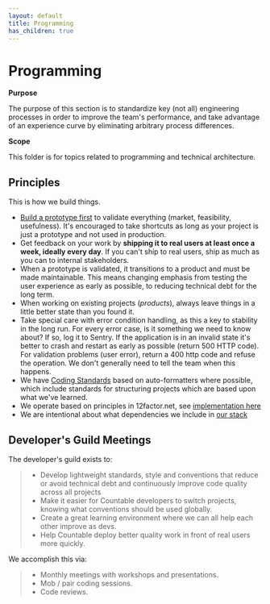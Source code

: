 ```yaml
---
layout: default
title: Programming
has_children: true
---
```


# Programming

**Purpose**

The purpose of this section is to standardize key (not all) engineering
processes in order to improve the team's performance, and take advantage
of an experience curve by eliminating arbitrary process differences.

**Scope**

This folder is for topics related to programming and technical
architecture.

## Principles

This is how we build things.

  - [Build a prototype first](PROTOTYPING.md) to validate
    everything (market, feasibility, usefulness). It's encouraged to
    take shortcuts as long as your project is just a prototype and not
    used in production.
  - Get feedback on your work by **shipping it to real users at least
    once a week, ideally every day**. If you can't ship to real users,
    ship as much as you can to internal stakeholders.
  - When a prototype is validated, it transitions to a product and must
    be made maintainable. This means changing emphasis from testing the
    user experience as early as possible, to reducing technical debt for
    the long term.
  - When working on existing projects (*products*), always leave things
    in a little better state than you found it.
  - Take special care with error condition handling, as this a key to
    stability in the long run. For every error case, is it something we
    need to know about? If so, log it to Sentry. If the application is
    in an invalid state it's better to crash and restart as early as
    possible (return 500 HTTP code). For validation problems (user
    error), return a 400 http code and refuse the operation. We don't
    generally need to tell the team when this happens.
  - We have [Coding Standards](CODING_STANDARDS.md) based on
    auto-formatters where possible, which include standards for
    structuring projects which are based upon what we've learned.
  - We operate based on principles in 12factor.net, see [implementation here](devops/DEVOPS/)
  - We are intentional about what dependencies we include in [our stack](devops/STACK_CHOICES/)

## Developer's Guild Meetings

The developer's guild exists to:

>   - Develop lightweight standards, style and conventions that reduce
>     or avoid technical debt and continuously improve code quality
>     across all projects
>   - Make it easier for Countable developers to switch projects,
>     knowing what conventions should be used globally.
>   - Create a great learning environment where we can all help each
>     other improve as devs.
>   - Help Countable deploy better quality work in front of real users
>     more quickly.

We accomplish this via:

>   - Monthly meetings with workshops and presentations.
>   - Mob / pair coding sessions.
>   - Code reviews.
